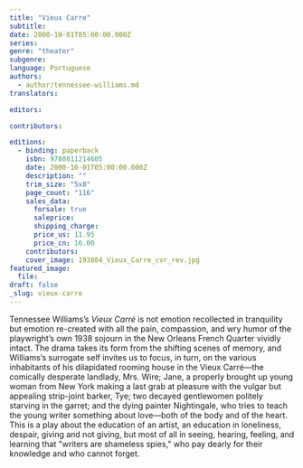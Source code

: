 ```yaml
---
title: "Vieux Carre"
subtitle:
date: 2000-10-01T05:00:00.000Z
series:
genre: "theater"
subgenre:
language: Portuguese
authors:
  - author/tennessee-williams.md
translators:

editors:

contributors:

editions:
  - binding: paperback
    isbn: 9780811214605
    date: 2000-10-01T05:00:00.000Z
    description: ""
    trim_size: "5x8"
    page_count: "116"
    sales_data:
      forsale: true
      saleprice:
      shipping_charge:
      price_us: 11.95
      price_cn: 16.00
    contributors:
    cover_image: 193884_Vieux_Carre_cvr_rev.jpg
featured_image:
  file:
draft: false
_slug: vieux-carre
---
```


Tennessee Williams’s _Vieux Carré_ is not emotion recollected in tranquility but emotion re-created with all the pain, compassion, and wry humor of the playwright’s own 1938 sojourn in the New Orleans French Quarter vividly intact. The drama takes its form from the shifting scenes of memory, and Williams’s surrogate self invites us to focus, in turn, on the various inhabitants of his dilapidated rooming house in the Vieux Carré––the comically desperate landlady, Mrs. Wire; Jane, a properly brought up young woman from New York making a last grab at pleasure with the vulgar but appealing strip-joint barker, Tye; two decayed gentlewomen politely starving in the garret; and the dying painter Nightingale, who tries to teach the young writer something about love––both of the body and of the heart. This is a play about the education of an artist, an education in loneliness, despair, giving and not giving, but most of all in seeing, hearing, feeling, and learning that "writers are shameless spies," who pay dearly for their knowledge and who cannot forget.

